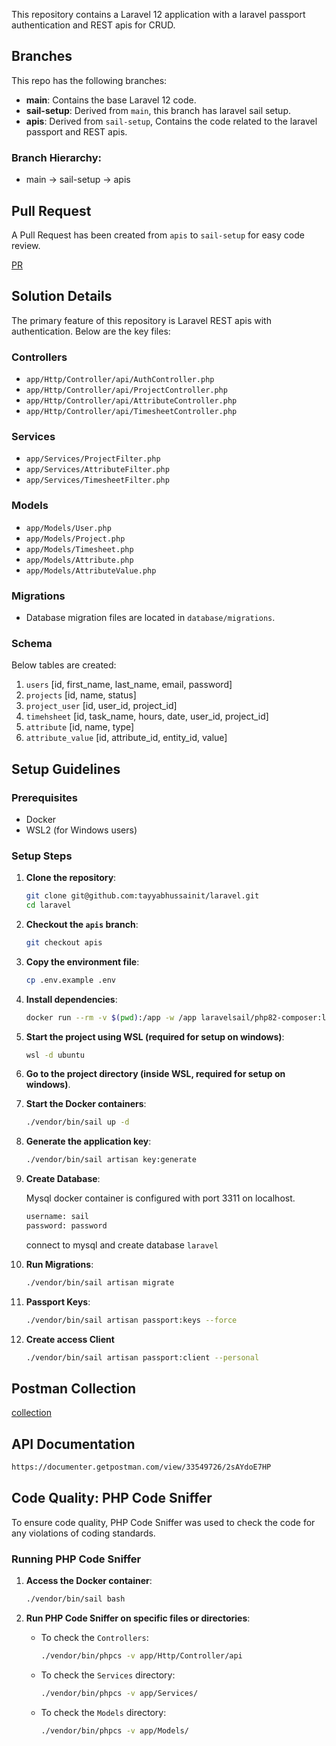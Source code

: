 This repository contains a Laravel 12 application with a laravel passport authentication and REST apis for CRUD.

## Branches

This repo has the following branches:

- **main**: Contains the base Laravel 12 code.
- **sail-setup**: Derived from `main`, this branch has laravel sail setup.
- **apis**: Derived from `sail-setup`, Contains the code related to the laravel passport and REST apis.

### Branch Hierarchy:
- main -> sail-setup -> apis

## Pull Request
A Pull Request has been created from `apis` to `sail-setup` for easy code review.

[PR](https://github.com/tayyabhussainit/laravel/pull/1)

## Solution Details

The primary feature of this repository is Laravel REST apis with authentication. Below are the key files:

### Controllers
- `app/Http/Controller/api/AuthController.php`
- `app/Http/Controller/api/ProjectController.php`
- `app/Http/Controller/api/AttributeController.php`
- `app/Http/Controller/api/TimesheetController.php`

### Services
- `app/Services/ProjectFilter.php`
- `app/Services/AttributeFilter.php`
- `app/Services/TimesheetFilter.php`

### Models
- `app/Models/User.php`
- `app/Models/Project.php`
- `app/Models/Timesheet.php`
- `app/Models/Attribute.php`
- `app/Models/AttributeValue.php`

### Migrations
- Database migration files are located in `database/migrations`.

### Schema
Below tables are created:

1. `users` [id, first_name, last_name, email, password]
2. `projects` [id, name, status]
3. `project_user` [id, user_id, project_id]
4. `timehsheet` [id, task_name, hours, date, user_id, project_id]
5. `attribute` [id, name, type]
6. `attribute_value` [id, attribute_id, entity_id, value]


## Setup Guidelines

### Prerequisites

- Docker
- WSL2 (for Windows users)

### Setup Steps

1. **Clone the repository**:
    ```bash
    git clone git@github.com:tayyabhussainit/laravel.git
    cd laravel
    ```

2. **Checkout the `apis` branch**:
    ```bash
    git checkout apis
    ```

3. **Copy the environment file**:
    ```bash
    cp .env.example .env
    ```

4. **Install dependencies**:
    ```bash
    docker run --rm -v $(pwd):/app -w /app laravelsail/php82-composer:latest composer install
    ```

5. **Start the project using WSL (required for setup on windows)**:
    ```bash
    wsl -d ubuntu
    ```

6. **Go to the project directory (inside WSL, required for setup on windows)**.

7. **Start the Docker containers**:
    ```bash
    ./vendor/bin/sail up -d
    ```

8. **Generate the application key**:
    ```bash
    ./vendor/bin/sail artisan key:generate
    ```

9. **Create Database**:
    
    Mysql docker container is configured with port 3311 on localhost.
    ```bash
    username: sail
    password: password
    ```
    connect to mysql and create database `laravel`
   
10. **Run Migrations**:
    ```bash
    ./vendor/bin/sail artisan migrate
    ```

11. **Passport Keys**:
    ```bash
    ./vendor/bin/sail artisan passport:keys --force
    ```

12. **Create access Client**
    ```bash
    ./vendor/bin/sail artisan passport:client --personal
    ```


## Postman Collection
[collection](https://github.com/tayyabhussainit/laravel/blob/apis/Laravel.postman_collection.json)

## API Documentation
```bash
https://documenter.getpostman.com/view/33549726/2sAYdoE7HP
```

## Code Quality: PHP Code Sniffer

To ensure code quality, PHP Code Sniffer was used to check the code for any violations of coding standards.

### Running PHP Code Sniffer

1. **Access the Docker container**:
    ```bash
    ./vendor/bin/sail bash
    ```

2. **Run PHP Code Sniffer on specific files or directories**:

    - To check the `Controllers`:
      ```bash
      ./vendor/bin/phpcs -v app/Http/Controller/api
      ```

    - To check the `Services` directory:
      ```bash
      ./vendor/bin/phpcs -v app/Services/
      ```

    - To check the `Models` directory:
      ```bash
      ./vendor/bin/phpcs -v app/Models/
      ```

